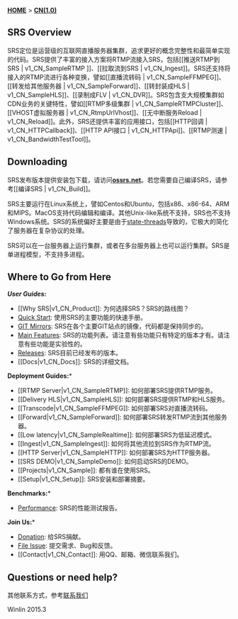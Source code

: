 [**HOME**](Home) > [**CN(1.0)**](v1_CN_Home)

## SRS Overview

SRS定位是运营级的互联网直播服务器集群，追求更好的概念完整性和最简单实现的代码。SRS提供了丰富的接入方案将RTMP流接入SRS，包括[[推送RTMP到SRS | v1_CN_SampleRTMP ]]、[[拉取流到SRS | v1_CN_Ingest]]。SRS还支持将接入的RTMP流进行各种变换，譬如[[直播流转码 | v1_CN_SampleFFMPEG]]、[[转发给其他服务器 | v1_CN_SampleForward]]、[[转封装成HLS | v1_CN_SampleHLS]]、[[录制成FLV | v1_CN_DVR]]。SRS包含支大规模集群如CDN业务的关键特性，譬如[[RTMP多级集群 | v1_CN_SampleRTMPCluster]]、[[VHOST虚拟服务器  | v1_CN_RtmpUrlVhost]]、[[无中断服务Reload | v1_CN_Reload]]。此外，SRS还提供丰富的应用接口，包括[[HTTP回调 | v1_CN_HTTPCallback]]、[[HTTP API接口 | v1_CN_HTTPApi]]、[[RTMP测速 | v1_CN_BandwidthTestTool]]。

## Downloading

SRS发布版本提供安装包下载，请访问[**ossrs.net**][website]。若您需要自己编译SRS，请参考[[编译SRS | v1_CN_Build]]。

SRS主要运行在Linux系统上，譬如Centos和Ubuntu，包括x86、x86-64、ARM和MIPS。MacOS支持代码编辑和编译。其他Unix-like系统不支持，SRS也不支持Windows系统。SRS的系统偏好主要是由于[state-threads][st]导致的，它极大的简化了服务器在复杂协议的处理。

SRS可以在一台服务器上运行集群，或者在多台服务器上也可以运行集群。SRS是单进程模型，不支持多进程。

## Where to Go from Here

***User Guides:***

* [[Why SRS|v1_CN_Product]]: 为何选择SRS？SRS的路线图？
* [Quick Start][qstart]: 使用SRS的主要功能的快速手册。
* [GIT Mirrors][mirrors]: SRS在各个主要GIT站点的镜像，代码都是保持同步的。
* [Main Features][features]: SRS的功能列表。请注意有些功能只有特定的版本才有。请注意有些功能是实验性的。
* [Releases][releases]: SRS目前已经发布的版本。
* [[Docs|v1_CN_Docs]]: SRS的详细文档。

**Deployment Guides:***

* [[RTMP Server|v1_CN_SampleRTMP]]: 如何部署SRS提供RTMP服务。
* [[Delivery HLS|v1_CN_SampleHLS]]: 如何部署SRS提供RTMP和HLS服务。
* [[Transcode|v1_CN_SampleFFMPEG]]: 如何部署SRS对直播流转码。
* [[Forward|v1_CN_SampleForward]]: 如何部署SRS转发RTMP流到其他服务器。
* [[Low latency|v1_CN_SampleRealtime]]: 如何部署SRS为低延迟模式。
* [[Ingest|v1_CN_SampleIngest]]: 如何将其他流拉到SRS作为RTMP流。
* [[HTTP Server|v1_CN_SampleHTTP]]: 如何部署SRS为HTTP服务器。
* [[SRS DEMO|v1_CN_SampleDemo]]: 如何启动SRS的DEMO。
* [[Projects|v1_CN_Sample]]: 都有谁在使用SRS。
* [[Setup|v1_CN_Setup]]: SRS安装和部署摘要。

**Benchmarks:***

* [Performance][performance]: SRS的性能测试报告。

**Join Us:***

* [Donation][donation]: 给SRS捐献。
* [File Issue][issue]: 提交需求、Bug和反馈。
* [[Contact|v1_CN_Contact]]: 用QQ、邮箱、微信联系我们。

## Questions or need help?

其他联系方式，参考[联系我们](v1_CN_Contact)

Winlin 2015.3

[st]: https://github.com/winlinvip/state-threads
[website]: http://ossrs.net

[qstart]: https://github.com/simple-rtmp-server/srs/tree/1.0release#usage
[mirrors]: https://github.com/simple-rtmp-server/srs/tree/1.0release#mirrors
[features]: https://github.com/simple-rtmp-server/srs/tree/1.0release#summary
[releases]: https://github.com/simple-rtmp-server/srs/tree/1.0release#releases

[donation]: http://www.ossrs.net/srs.release/donation/index.html
[issue]: https://github.com/simple-rtmp-server/srs/issues/new

[performance]: https://github.com/simple-rtmp-server/srs/tree/1.0release#performance